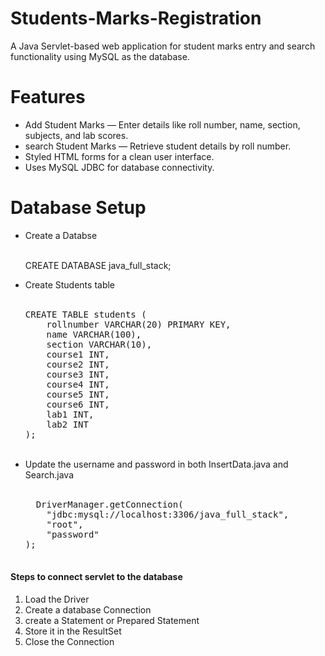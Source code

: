 # Students-Marks-Registration

A Java Servlet-based web application for student marks entry and search functionality using MySQL as the database.

<h1>Features</h1>
<ul>
<li>Add Student Marks — Enter details like roll number, name, section, subjects, and lab scores.</li>

<li>search Student Marks — Retrieve student details by roll number.</li>

<li>Styled HTML forms for a clean user interface.</li>

<li>Uses MySQL JDBC for database connectivity.</li>
</ul>

<h1>Database Setup</h1>
<ul><li>Create a Databse</li><br>

  CREATE DATABASE java_full_stack;
<br>
<li>Create Students table</li><br>
<pre>
CREATE TABLE students (
    rollnumber VARCHAR(20) PRIMARY KEY,
    name VARCHAR(100),
    section VARCHAR(10),
    course1 INT,
    course2 INT,
    course3 INT,
    course4 INT,
    course5 INT,
    course6 INT,
    lab1 INT,
    lab2 INT
);
</pre><br>
<li>Update the username and password in both InsertData.java and Search.java</li><br>
<pre>
  DriverManager.getConnection(
    "jdbc:mysql://localhost:3306/java_full_stack", 
    "root", 
    "password"
);

</pre>
</ul>

<h4>Steps to connect servlet to the database</h4>
<ol>
  <li>Load the Driver </li>
  <li>Create a database Connection</li>
  <li>create a Statement or Prepared Statement</li>
  <li>Store it in the ResultSet</li>
  <li>Close the Connection</li>
</ol>
